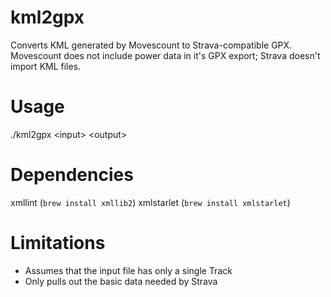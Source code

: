 kml2gpx
=======
Converts KML generated by Movescount to Strava-compatible GPX. Movescount does not include 
power data in it's GPX export; Strava doesn't import KML files.

Usage
=====
./kml2gpx &lt;input&gt; &lt;output&gt;

Dependencies
============
xmllint (`brew install xmllib2`)
xmlstarlet (`brew install xmlstarlet`)

Limitations
===========
- Assumes that the input file has only a single Track
- Only pulls out the basic data needed by Strava
